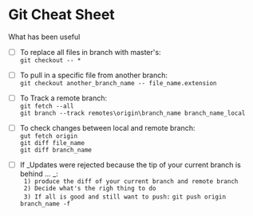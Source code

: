 # Git Cheat Sheet
What has been useful


- [ ] To replace all files in branch with master's:      
`git checkout -- *`


- [ ] To pull in a specific file from another branch:      
`git checkout another_branch_name -- file_name.extension`

- [ ] To Track a remote branch:       
`git fetch --all`      
`git branch --track remotes\origin\branch_name branch_name_local`

- [ ] To check changes between local and remote branch:       
`gut fetch origin`      
`git diff file_name`     
`git diff branch_name`     

- [ ] If _Updates were rejected because the tip of your current branch is behind ... _:      
` 1) produce the diff of your current branch and remote branch`     
` 2) Decide what's the righ thing to do`      
` 3) If all is good and still want to push:` ` git push origin branch_name -f `      
